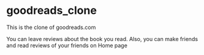 # goodreads_clone
This is the clone of goodreads.com

You can leave reviews about the book you read.
Also, you can make friends and read reviews of your friends on Home page
